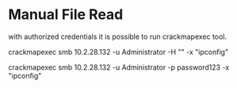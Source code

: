# Manual File Read

with authorized credentials it is possible to run crackmapexec tool.

crackmapexec smb 10.2.28.132 -u Administrator -H "<NTLM Hash>" -x "ipconfig"

crackmapexec smb 10.2.28.132 -u Administrator -p password123 -x "ipconfig"
